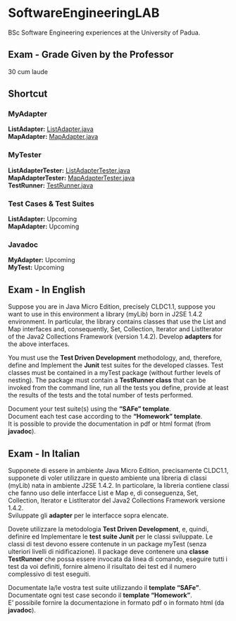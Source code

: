 # SoftwareEngineeringLAB
BSc Software Engineering experiences at the University of Padua.  

## Exam - Grade Given by the Professor
30 cum laude

## Shortcut

### MyAdapter  
**ListAdapter:** [ListAdapter.java](https://github.com/VittorioCardillo/SoftwareEngineeringLAB/blob/main/myAdapter/ListAdapter.java)  
**MapAdapter:** [MapAdapter.java](https://github.com/VittorioCardillo/SoftwareEngineeringLAB/blob/main/myAdapter/MapAdapter.java)

### MyTester  
**ListAdapterTester:** [ListAdapterTester.java](https://github.com/VittorioCardillo/SoftwareEngineeringLAB/blob/main/myTest/ListAdapterTester.java)   
**MapAdapterTester:** [MapAdapterTester.java](https://github.com/VittorioCardillo/SoftwareEngineeringLAB/blob/main/myTest/MapAdapterTester.java)  
**TestRunner:** [TestRunner.java](https://github.com/VittorioCardillo/SoftwareEngineeringLAB/blob/main/myTest/TestRunner.java)

### Test Cases & Test Suites  
**ListAdapter:** Upcoming  
**MapAdapter:** Upcoming

### Javadoc
**MyAdapter:** Upcoming  
**MyTest:** Upcoming


## Exam - In English
Suppose you are in Java Micro Edition, precisely CLDC1.1, suppose you want to use in this environment a library (myLib) born in J2SE 1.4.2 environment. In particular, the library contains classes that use the List and Map interfaces and, consequently, Set, Collection, Iterator and ListIterator of the Java2 Collections Framework (version 1.4.2).
Develop **adapters** for the above interfaces.

You must use the **Test Driven Development** methodology, and, therefore, define and Implement the **Junit** test suites for the developed classes. Test classes must be contained in a myTest package (without further levels of nesting). The package must contain a **TestRunner class** that can be invoked from the command line, run all the tests you define, provide at least the results of the tests and the total number of tests performed.

Document your test suite(s) using the **“SAFe” template**.  
Document each test case according to the **“Homework” template**.  
It is possible to provide the documentation in pdf or html format (from **javadoc**).

## Exam - In Italian
Supponete di essere in ambiente Java Micro Edition, precisamente CLDC1.1, supponete di voler utilizzare in questo ambiente una libreria di classi (myLib) nata in ambiente J2SE 1.4.2.
In particolare, la libreria contiene classi che fanno uso delle interfacce List e Map e, di conseguenza, Set, Collection, Iterator e ListIterator del Java2 Collections Framework versione 1.4.2.  
Sviluppate gli **adapter** per le interfacce sopra elencate. 

Dovete utilizzare la metodologia **Test Driven Development**, e, quindi, definire ed Implementare le **test suite Junit** per le classi sviluppate. Le classi di test devono essere contenute in un package myTest (senza ulteriori livelli di nidificazione). Il package deve contenere una **classe TestRunner** che possa essere invocata da linea di comando, eseguire tutti i test da voi definiti, fornire almeno il risultato dei test ed il numero 
complessivo di test eseguiti.  

Documentate la/le vostra test suite utilizzando il **template “SAFe”**.  
Documentate ogni test case secondo il **template “Homework”**.  
E’ possibile fornire la documentazione in formato pdf o in formato html (da **javadoc**).
